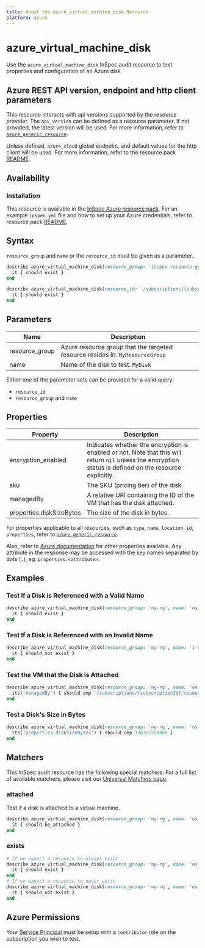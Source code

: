 ```yaml
---
title: About the azure_virtual_machine_disk Resource
platform: azure
---
```


# azure_virtual_machine_disk

Use the `azure_virtual_machine_disk` InSpec audit resource to test properties and configuration of an Azure disk.

## Azure REST API version, endpoint and http client parameters

This resource interacts with api versions supported by the resource provider.
The `api_version` can be defined as a resource parameter.
If not provided, the latest version will be used.
For more information, refer to [`azure_generic_resource`](azure_generic_resource.md).

Unless defined, `azure_cloud` global endpoint, and default values for the http client will be used.
For more information, refer to the resource pack [README](../../README.md). 

## Availability

### Installation

This resource is available in the [InSpec Azure resource pack](https://github.com/inspec/inspec-azure). 
For an example `inspec.yml` file and how to set up your Azure credentials, refer to resource pack [README](../../README.md#Service-Principal).

## Syntax

`resource_group` and `name` or the `resource_id` must be given as a parameter.
```ruby
describe azure_virtual_machine_disk(resource_group: 'inspec-resource-group-9', name: 'example_disk') do
  it { should exist }
end
```
```ruby
describe azure_virtual_machine_disk(resource_id: '/subscriptions/{subscriptionId}/resourceGroups/{resourceGroupName}/providers/Microsoft.Compute/disks/{diskName}') do
  it { should exist }
end
```
## Parameters

| Name                                  | Description                                                                       |
|---------------------------------------|-----------------------------------------------------------------------------------|
| resource_group                        | Azure resource group that the targeted resource resides in. `MyResourceGroup`     |
| name                                  | Name of the disk to test. `MyDisk`                                                |

Either one of the parameter sets can be provided for a valid query:
- `resource_id`
- `resource_group` and `name`

## Properties

| Property          | Description |
|---------------------------|-------------|
| encryption_enabled        | Indicates whether the encryption is enabled or not. Note that this will return `nil` unless the encryption status is defined on the resource explicitly. |
| sku                       | The SKU (pricing tier) of the disk. |
| managedBy                 | A relative URI containing the ID of the VM that has the disk attached. |
| properties.diskSizeBytes  | The size of the disk in bytes.  |

For properties applicable to all resources, such as `type`, `name`, `location`, `id`, `properties`, refer to [`azure_generic_resource`](azure_generic_resource.md#properties).

Also, refer to [Azure documentation](https://docs.microsoft.com/en-us/rest/api/compute/disks/get#disk) for other properties available. 
Any attribute in the response may be accessed with the key names separated by dots (`.`), eg. `properties.<attribute>`.

## Examples

### Test If a Disk is Referenced with a Valid Name
```ruby
describe azure_virtual_machine_disk(resource_group: 'my-rg', name: 'os_disk') do
  it { should exist }
end
```
### Test If a Disk is Referenced with an Invalid Name
```ruby
describe azure_virtual_machine_disk(resource_group: 'my-rg', name: 'i-dont-exist') do
  it { should_not exist }
end
```    
### Test the VM that the Disk is Attached
```ruby
describe azure_virtual_machine_disk(resource_group: 'my-rg', name: 'os_disk') do
  its('managedBy') { should cmp '/subscriptions/{subscriptionId}/resourceGroups/{resourceGroup}/providers/Microsoft.Compute/virtualMachines/{vmName}' }
end
```        
### Test a Disk's Size in Bytes
```ruby
describe azure_virtual_machine_disk(resource_group: 'my-rg', name: 'os_disk') do
  its('properties.diskSizeBytes') { should cmp 136367308800 }
end
```
## Matchers

This InSpec audit resource has the following special matchers. For a full list of available matchers, please visit our [Universal Matchers page](https://www.inspec.io/docs/reference/matchers/).

### attached

Test if a disk is attached to a virtual machine.
```ruby
describe azure_virtual_machine_disk(resource_group: 'my-rg', name: 'os_disk') do
  it { should be_attached }
end
```

### exists
```ruby
# If we expect a resource to always exist
describe azure_virtual_machine_disk(resource_group: 'my-rg', name: 'os_disk') do
  it { should exist }
end
# If we expect a resource to never exist
describe azure_virtual_machine_disk(resource_group: 'my-rg', name: 'os_disk') do
  it { should_not exist }
end
```
## Azure Permissions

Your [Service Principal](https://docs.microsoft.com/en-us/azure/azure-resource-manager/resource-group-create-service-principal-portal) must be setup with a `contributor` role on the subscription you wish to test.
